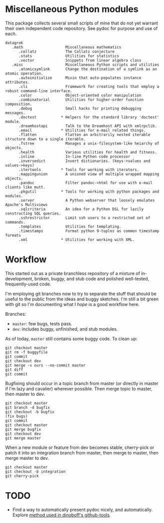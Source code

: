 # Miscellaneous Python modules

This package collects several small scripts of mine that do not yet warrant their own independent code repository. See pydoc for purpose and use of each.

    datagrok                   
       .math                   Miscellaneous mathematics
          .collatz             The Collatz conjecture
          .stats               Utilities for statistics
          .vector              Snippets from linear algebra class
       .misc                   Miscellaneous Python scripts and utilities
          .atomicsymlink       Change the destination of a symlink as an atomic operation.
          .autoinitialize      Mixin that auto-populates instance attributes.
          .cli                 Framework for creating tools that employ a robust command-line interface.
          .color               Object-oriented color manipulation
          .combinatorial       Utilities for higher-order function composition.
          .debug               Small hacks for printing debugging messages.
          .doctest           * Helpers for the standard library 'doctest' module.
          .dreamhostapi        Talk to the Dreamhost API with xmlrpclib.
          .email             * Utilities for e-mail related things.
          .flatten             Flatten an arbitrarily nested iterable structure down to a single iterable.
          .fstree              Manages a unix-filesystem-like heiarchy of objects.
          .health              Various utilities for health and fitness.
          .inline              In-line Python code processor
          .inversedict         Invert dictionaries. (keys->values and values->keys)
          .itertools         * Tools for working with iterators.
          .mappingunion        A unioned view of multiple wrapped mapping objects.
          .pandoc              Filter pandoc->html for use with e-mail clients like mutt.
          .pkgutil           * Tools for working with python packages and modules.
          .server              A Python webserver that loosely emulates Apache's Multiviews
          .sqlcriteria         An idea for a Python DSL for lazily constructing SQL queries.
          .sshrestrictor       Limit ssh users to a restricted set of commands.
          .templates           Utilities for templating.
          .timestamps          Format python 9-tuples as common timestamp formats
          .xml               * Utilities for working with XML.

# Workflow

This started out as a private branchless repository of a mixture of in-development, broken, buggy, and stub code and polished well-tested, frequently-used code.

I'm employing git branches now to try to separate the stuff that should be useful to the public from the ideas and buggy sketches. I'm still a bit green with git so I'm documenting what I *hope* is a good workflow here.

Branches:

- `master`: few bugs, tests pass.
- `dev`: includes buggy, unfinished, and stub modules.

As of today, `master` still contains some buggy code. To clean up:

    git checkout master
    git rm -f buggyfile
    git commit
    git checkout dev
    git merge -s ours --no-commit master
    git diff
    git commit

Bugfixing should occur in a topic branch from master (or directly in master if I'm lazy and cavalier) wherever possible. Then merge topic to master, then master to dev.

    git checkout master
    git branch -d bugfix
    git checkout -b bugfix
    (fix bugs)
    git commit
    git checkout master
    git merge bugfix
    git checkout dev
    git merge master

When a new module or feature from dev becomes stable, cherry-pick or patch it into an integration branch from master, then merge to master, then merge master to dev.

    git checkout master
    git checkout -b integration
    git cherry-pick 

# TODO

- Find a way to automatically present pydoc nicely, and automatically. Explore [method used in dinoboff's github-tools][1].

[1]: http://dinoboff.github.com/github-tools/overview.html#documentation-hosting
[2]: http://www.kernel.org/pub/software/scm/git/docs/gitworkflows.html
